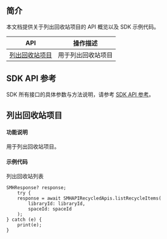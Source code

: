 ## 简介

本文档提供关于列出回收站项目的 API 概览以及 SDK 示例代码。

| API                                                          | 操作描述                         |
| ------------------------------------------------------------ | -------------------------------- |
| [列出回收站项目](https://cloud.tencent.com/document/product/1339/71120) | 用于列出回收站项目         |

## SDK API 参考

SDK 所有接口的具体参数与方法说明，请参考 [SDK API 参考](https://smh-sdk-doc-1253960454.cos.ap-guangzhou.myqcloud.com/flutter_api_doc/api/index.html)。

## 列出回收站项目

#### 功能说明

用于列出回收站项目。

#### 示例代码

列出回收站列表
```
SMHResponse? response;
    try {
    response = await SMHAPIRecycledApis.listRecycleItems(
        libraryId: libraryId,
        spaceId: spaceId
    );
} catch (e) {
    print(e);
}
```